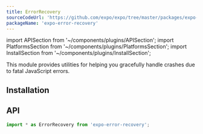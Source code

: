 ```yaml
---
title: ErrorRecovery
sourceCodeUrl: 'https://github.com/expo/expo/tree/master/packages/expo-error-recovery'
packageName: 'expo-error-recovery'
---
```


import APISection from '~/components/plugins/APISection';
import PlatformsSection from '~/components/plugins/PlatformsSection';
import InstallSection from '~/components/plugins/InstallSection';

This module provides utilities for helping you gracefully handle crashes due to fatal JavaScript errors.

<PlatformsSection android emulator ios simulator web />

## Installation

<InstallSection packageName="expo-error-recovery" />

## API

```js
import * as ErrorRecovery from 'expo-error-recovery';
```

<APISection packageName="expo-error-recovery" apiName="ErrorRecovery" />